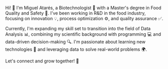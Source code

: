 
Hi! 👋 I'm Miguel Atarés, a Biotechnologist 🧪 with a Master's degree in Food Quality and Safety 🍫. 
I've been working in R&D in the food industry, focusing on innovation 💡, process optimization ⚙️, and quality assurance ✅.

Currently, I'm expanding my skill set to transition into the field of Data Analysis 📊, combining my scientific background with programming 💻 and data-driven decision-making 🔍.
I'm passionate about learning new technologies 🚀 and leveraging data to solve real-world problems 🌍.

Let's connect and grow together! 🤝
